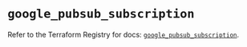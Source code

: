 # `google_pubsub_subscription`

Refer to the Terraform Registry for docs: [`google_pubsub_subscription`](https://registry.terraform.io/providers/hashicorp/google/5.45.2/docs/resources/pubsub_subscription).
